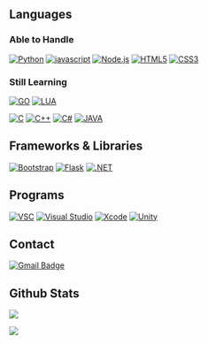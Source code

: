 ## Languages
### Able to Handle
[![Python](https://img.shields.io/badge/Python-306998?style=for-the-badge&logo=Python&logoColor=white)](https://www.python.org)
[![javascript](https://img.shields.io/badge/Javascript-F7DF1E?style=for-the-badge&logo=Javascript&logoColor=black)](https://www.javascript.com)
[![Node.js](https://img.shields.io/badge/Node.js-339933?style=for-the-badge&logo=node.js&logoColor=white)](https://nodejs.org)
[![HTML5](https://img.shields.io/badge/HTML5-E34C26.svg?style=for-the-badge&logo=html5&logoColor=white)]()
[![CSS3](https://img.shields.io/badge/CSS3-231572B6.svg?style=for-the-badge&logo=css3&logoColor=white)]()
### Still Learning
[![GO](https://img.shields.io/badge/GOLANG-29BEB0?style=for-the-badge&logo=go&logoColor=white)](https://golang.org/)
[![LUA](https://img.shields.io/badge/LUA-232C2D72?style=for-the-badge&logo=lua&logoColor=white)](https://www.lua.org/)


[![C](https://img.shields.io/badge/C-A8B9CC?style=for-the-badge&logo=C&logoColor=white)]()
[![C++](https://img.shields.io/badge/C++-1F2F57.svg?style=for-the-badge&logo=c%2B%2B)]()
[![C#](https://img.shields.io/badge/C%23-purple.svg?style=for-the-badge&logo=c-sharp)]()
[![JAVA](https://img.shields.io/badge/JAVA-F89820.svg?style=for-the-badge&logo=java&logoColor=white)](https://www.java.com)

## Frameworks & Libraries
[![Bootstrap](https://img.shields.io/badge/BOOTSTRAP-563D7C.svg?style=for-the-badge&logo=bootstrap&logoColor=white)](https://getbootstrap.com/)
[![Flask](https://img.shields.io/badge/FLASK-black.svg?style=for-the-badge&logo=flask&logoColor=white)](https://flask.palletsprojects.com/)
[![.NET](https://img.shields.io/badge/.NET-8A28E2.svg?style=for-the-badge&logo=.NET&logoColor=white)](https://docs.microsoft.com/dotnet/)

## Programs
[![VSC](https://img.shields.io/badge/VSC-0078D7.svg?style=for-the-badge&logo=Visual%20Studio%20Code&logoColor=white)](https://code.visualstudio.com/)
[![Visual Studio](https://img.shields.io/badge/Visual%20Studio-5d2b90.svg?style=for-the-badge&logo=Visual%20Studio&logoColor=white)](https://visualstudio.microsoft.com/)
[![Xcode](https://img.shields.io/badge/Xcode-007ACC.svg?style=for-the-badge&logo=xcode&logoColor=white)](https://developer.apple.com/xcode/)
[![Unity](https://img.shields.io/badge/UNITY-black.svg?style=for-the-badge&logo=unity&logoColor=white)](https://unity.com/)

## Contact
[![Gmail Badge](https://img.shields.io/badge/Gmail-d14836?style=for-the-badge&logo=Gmail&logoColor=white&link=mailto:diazxc1010@gmail.com)](mailto:diazxc1010@gmail.com)

## Github Stats
![](https://github-readme-stats.vercel.app/api?username=qwertyuiop0011&show_icons=true&bg_color=30,1fffe5,fffb1f&title_color=000&text_color=000)

![](https://github-readme-stats.vercel.app/api/top-langs/?username=qwertyuiop0011&langs_count=10&layout=compact&bg_color=30,1fffe5,fffb1f&title_color=000&text_color=000)
